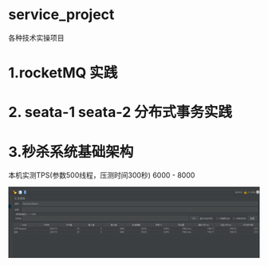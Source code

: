 # service_project

各种技术实操项目

# 1.rocketMQ 实践

# 2. seata-1 seata-2 分布式事务实践

# 3.秒杀系统基础架构

本机实测TPS(参数500线程，压测时间300秒) 6000 - 8000

![压测结果](.\images\压测结果.png)
